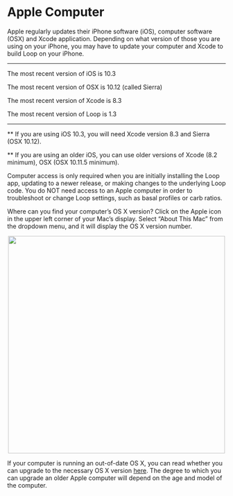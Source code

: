 # Apple Computer

Apple regularly updates their iPhone software (iOS), computer software (OSX) and Xcode application.  Depending on what version of those you are using on your iPhone, you may have to update your computer and Xcode to build Loop on your iPhone.

********
The most recent version of iOS is 10.3

The most recent version of OSX is 10.12 (called Sierra)

The most recent version of Xcode is 8.3

The most recent version of Loop is 1.3
*********
** If you are using iOS 10.3, you will need Xcode version 8.3 and Sierra (OSX 10.12).

** If you are using an older iOS, you can use older versions of Xcode (8.2 minimum), OSX (OSX 10.11.5 minimum).  

Computer access is only required when you are initially installing the Loop app, updating to a newer release, or making changes to the underlying Loop code.  You do NOT need access to an Apple computer in order to troubleshoot or change Loop settings, such as basal profiles or carb ratios.

Where can you find your computer’s OS X version?  Click on the Apple icon in the upper left corner of your Mac’s display.  Select “About This Mac” from the dropdown menu, and it will display the OS X version number.

<p align="center">
<img src="../img/macosx.jpg" width="500">
</p>

If your computer is running an out-of-date OS X, you can read whether you can upgrade to the necessary OS X version [here](http://www.apple.com/macos/how-to-upgrade/#hardware-requirements).  The degree to which you can upgrade an older Apple computer will depend on the age and model of the computer.

